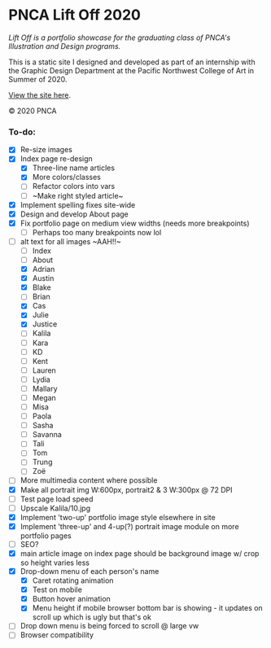 # PNCA Lift Off 2020

*Lift Off is a portfolio showcase for the graduating class of PNCA's Illustration and Design programs.*

This is a static site I designed and developed as part of an internship with the Graphic Design Department at the Pacific Northwest College of Art in Summer of 2020.

[View the site here](http://liftoffpnca.com).

&copy; 2020 PNCA



### To-do:

- [x] Re-size images
- [x] Index page re-design
  - [x] Three-line name articles
  - [x] More colors/classes
  - [ ] Refactor colors into vars
  - [ ] ~Make right styled article~
- [x] Implement spelling fixes site-wide
- [x] Design and develop About page
- [x] Fix portfolio page on medium view widths (needs more breakpoints)
  - [ ] Perhaps too many breakpoints now lol
- [ ] alt text for all images ~AAH!!~
  - [ ] Index
  - [ ] About
  - [x] Adrian
  - [x] Austin
  - [x] Blake
  - [ ] Brian
  - [x] Cas
  - [x] Julie
  - [x] Justice
  - [ ] Kalila
  - [ ] Kara
  - [ ] KD
  - [ ] Kent
  - [ ] Lauren
  - [ ] Lydia
  - [ ] Mallary
  - [ ] Megan
  - [ ] Misa
  - [ ] Paola
  - [ ] Sasha
  - [ ] Savanna
  - [ ] Tali
  - [ ] Tom
  - [ ] Trung
  - [ ] Zoë
- [ ] More multimedia content where possible
- [x] Make all portrait img W:600px, portrait2 & 3 W:300px @ 72 DPI
- [ ] Test page load speed
- [ ] Upscale Kalila/10.jpg
- [x] Implement 'two-up' portfolio image style elsewhere in site
- [x] Implement 'three-up' and 4-up(?) portrait image module on more portfolio pages
- [ ] SEO?
- [x] main article image on index page should be background image w/ crop so height varies less
- [x] Drop-down menu of each person's name
  - [x] Caret rotating animation
  - [x] Test on mobile
  - [x] Button hover animation
  - [x] Menu height if mobile browser bottom bar is showing - it updates on scroll up which is ugly but that's ok
- [ ] Drop down menu is being forced to scroll @ large vw
- [ ] Browser compatibility
